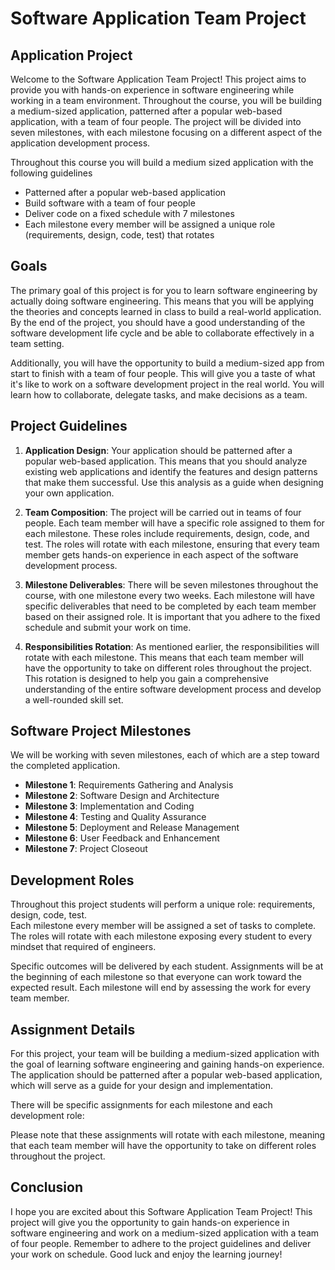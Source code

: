 # Software Application Team Project

## Application Project

Welcome to the Software Application Team Project! This project aims to provide you with hands-on experience in software engineering while working in a team environment. Throughout the course, you will be building a medium-sized application, patterned after a popular web-based application, with a team of four people. The project will be divided into seven milestones, with each milestone focusing on a different aspect of the application development process.

Throughout this course you will build a medium sized application with the following guidelines

* Patterned after a popular web-based application
* Build software with a team of four people
* Deliver code on a fixed schedule with 7 milestones
* Each milestone every member will be assigned a unique role (requirements, design, code, test) that rotates 


## Goals

The primary goal of this project is for you to learn software engineering by actually doing software engineering. This means that you will be applying the theories and concepts learned in class to build a real-world application. By the end of the project, you should have a good understanding of the software development life cycle and be able to collaborate effectively in a team setting.

Additionally, you will have the opportunity to build a medium-sized app from start to finish with a team of four people. This will give you a taste of what it's like to work on a software development project in the real world. You will learn how to collaborate, delegate tasks, and make decisions as a team.


## Project Guidelines

1. **Application Design**: Your application should be patterned after a popular web-based application. This means that you should analyze existing web applications and identify the features and design patterns that make them successful. Use this analysis as a guide when designing your own application.

2. **Team Composition**: The project will be carried out in teams of four people. Each team member will have a specific role assigned to them for each milestone. These roles include requirements, design, code, and test. The roles will rotate with each milestone, ensuring that every team member gets hands-on experience in each aspect of the software development process.

3. **Milestone Deliverables**: There will be seven milestones throughout the course, with one milestone every two weeks. Each milestone will have specific deliverables that need to be completed by each team member based on their assigned role. It is important that you adhere to the fixed schedule and submit your work on time.

4. **Responsibilities Rotation**: As mentioned earlier, the responsibilities will rotate with each milestone. This means that each team member will have the opportunity to take on different roles throughout the project. This rotation is designed to help you gain a comprehensive understanding of the entire software development process and develop a well-rounded skill set.


## Software Project Milestones

We will be working with seven milestones, each of which are a step toward the completed application.

* **Milestone 1**: Requirements Gathering and Analysis
* **Milestone 2**: Software Design and Architecture
* **Milestone 3**: Implementation and Coding
* **Milestone 4**: Testing and Quality Assurance
* **Milestone 5**: Deployment and Release Management
* **Milestone 6**: User Feedback and Enhancement
* **Milestone 7**: Project Closeout


## Development Roles

Throughout this project students will perform a unique role: requirements, design, code, test.  
Each milestone every member will be assigned a set of tasks to complete. The roles will rotate
with each milestone exposing every student to every mindset that required of engineers.

Specific outcomes will be delivered by each student.  Assignments will be at the beginning of each
milestone so that everyone can work toward the expected result. Each milestone will end by
assessing the work for every team member.


## Assignment Details

For this project, your team will be building a medium-sized application with the goal of learning software engineering and gaining hands-on experience. The application should be patterned after a popular web-based application, which will serve as a guide for your design and implementation.

There will be specific assignments for each milestone and each development role:

Please note that these assignments will rotate with each milestone, meaning that each team member will have the opportunity to take on different roles throughout the project.


## Conclusion

I hope you are excited about this Software Application Team Project! This project will give you the opportunity to gain hands-on experience in software engineering and work on a medium-sized application with a team of four people. Remember to adhere to the project guidelines and deliver your work on schedule. Good luck and enjoy the learning journey!